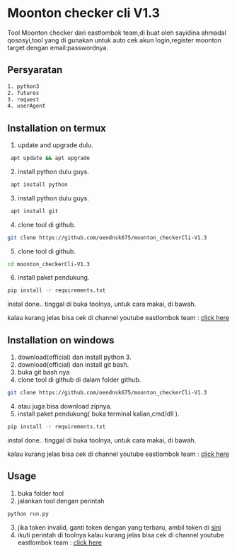 # Moonton checker cli V1.3

Tool Moonton checker dari eastlombok team,di buat oleh sayidina ahmadal qososyi,tool yang di gunakan untuk auto cek akun login,register moonton target dengan email:passwordnya.

## Persyaratan
```bash
1. python3
2. futures
3. request
4. userAgent
```

## Installation on termux

1. update and upgrade dulu.
```bash
 apt update && apt upgrade
```
2. install python dulu guys.
```bash
 apt install python
```
3. install python dulu guys.
```bash
 apt install git
```
4. clone tool di github.
```bash
git clone https://github.com/oendnsk675/moonton_checkerCli-V1.3
```
5. clone tool di github.
```bash
cd moonton_checkerCli-V1.3
```
6. install paket pendukung.
```bash
pip install -r requirements.txt
```

instal done.. tinggal di buka toolnya, untuk cara makai, di bawah.

kalau kurang jelas bisa cek di channel youtube eastlombok team :
[click here](https://www.youtube.com/channel/UCNhysDQ6QCYOtjmWK4WU3hw)

## Installation on windows

1. download(official) dan install python 3.
1. download(official) dan install git bash.
2. buka git bash nya
2. clone tool di github di dalam folder github.
```bash
git clone https://github.com/oendnsk675/moonton_checkerCli-V1.3
```
4. atau juga bisa download zipnya.
5. install paket pendukung( buka terminal kalian,cmd/dll ).
```bash
pip install -r requirements.txt
```
instal done.. tinggal di buka toolnya, untuk cara makai, di bawah.

kalau kurang jelas bisa cek di channel youtube eastlombok team :
[click here](https://www.youtube.com/channel/UCNhysDQ6QCYOtjmWK4WU3hw)

## Usage
1. buka folder tool
2. jalankan tool dengan perintah
```python
python run.py
```
3. jika token invalid, ganti token dengan yang terbaru, ambil token di [sini](https://eastlombok.site)
4. ikuti perintah di toolnya
kalau kurang jelas bisa cek di channel youtube eastlombok team :
[click here](https://www.youtube.com/channel/UCNhysDQ6QCYOtjmWK4WU3hw)
